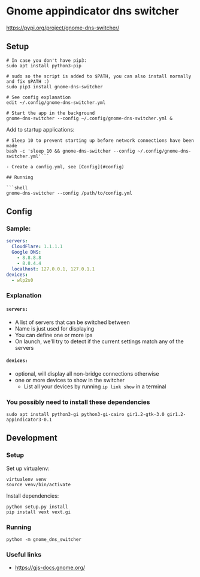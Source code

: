 # Gnome appindicator dns switcher
https://pypi.org/project/gnome-dns-switcher/

## Setup
```shell
# In case you don't have pip3:
sudo apt install python3-pip

# sudo so the script is added to $PATH, you can also install normally and fix $PATH :)
sudo pip3 install gnome-dns-switcher

# See config explanation
edit ~/.config/gnome-dns-switcher.yml

# Start the app in the background
gnome-dns-switcher --config ~/.config/gnome-dns-switcher.yml &
```


Add to startup applications:
```shell
# Sleep 10 to prevent starting up before network connections have been made
bash -c 'sleep 10 && gnome-dns-switcher --config ~/.config/gnome-dns-switcher.yml'```

- Create a config.yml, see [Config](#config)

## Running

```shell
gnome-dns-switcher --config /path/to/config.yml
```

## Config

### Sample:

```yaml
servers:
  CloudFlare: 1.1.1.1
  Google DNS:
    - 8.8.8.8
    - 8.8.4.4
  localhost: 127.0.0.1, 127.0.1.1
devices:
  - wlp2s0
```

### Explanation

#### `servers:`

- A list of servers that can be switched between
- Name is just used for displaying
- You can define one or more ips
- On launch, we'll try to detect if the current settings match any of the servers

#### `devices:`

- optional, will display all non-bridge connections otherwise
- one or more devices to show in the switcher
    - List all your devices by running `ip link show` in a terminal

### You possibly need to install these dependencies

```shell
sudo apt install python3-gi python3-gi-cairo gir1.2-gtk-3.0 gir1.2-appindicator3-0.1
```

## Development

### Setup
Set up virtualenv:
```shell
virtualenv venv
source venv/bin/activate
```

Install dependencies:
```shell
python setup.py install
pip install vext vext.gi
```

### Running
```shell
python -m gnome_dns_switcher
```

### Useful links

- https://gjs-docs.gnome.org/
